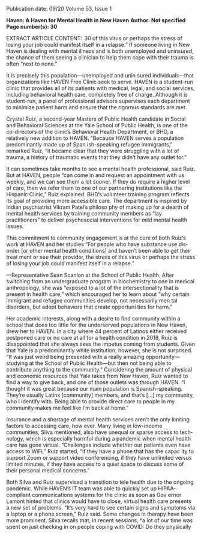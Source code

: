 Publication date: 09/20
Volume 53, Issue 1

**Haven: A Haven for Mental Health in New Haven**
**Author: Not specified**
**Page number(s): 30**

EXTRACT ARTICLE CONTENT:
 30
of this virus or perhaps the stress of losing your job 
could manifest itself in a relapse.” If someone living in 
New Haven is dealing with mental illness and is both 
unemployed and uninsured, the chance of them seeing 
a clinician to help them cope with their trauma is often 
“next to none.”


It is precisely this population—unemployed and unin­
sured individuals—that organizations like HAVEN Free 
Clinic seek to serve. HAVEN is a student-run clinic that 
provides all of its patients with medical, legal, and social 
services, including behavioral health care, completely 
free of charge. Although it is student-run, a panel of 
professional advisors supervises each department to 
minimize patient harm and ensure that the rigorous 
standards are met.


Crystal Ruiz, a second-year Masters of Public Health 
candidate in Social and Behavioral Sciences at the Yale 
School of Public Health, is one of the co-directors of 
the clinic’s Behavioral Health Department, or BHD, a 
relatively new addition to HAVEN. “Because HAVEN 
serves a population predominantly made up of Span­
ish-speaking refugee immigrants,” remarked Ruiz, “it 
became clear that they were struggling with a lot of 
trauma, a history of traumatic events that they didn’t 
have any outlet for.”


It can sometimes take months to see a mental health 
professional, said Ruiz. But at HAVEN, people “can 
come in and request an appointment with us weekly, 
and we can see them a lot sooner. If they do require a 
higher level of care, then we refer them to one of our 
partnering institutions like the Hispanic Clinic,” Ruiz 
explained. BHD’s volunteer training program reflects its 
goal of providing more accessible care. The department 
is inspired by Indian psychiatrist Vikram Patel’s philoso­
phy of making up for a dearth of mental health services 
by training community members as “lay practitioners” 
to deliver psychosocial interventions for mild mental 
health issues.


This commitment to community engagement is at 
the core of both Ruiz’s work at HAVEN and her studies 
“For people who have substance use dis­
order [or other mental health conditions] 
and haven’t been able to get their treat­
ment or see their provider, the stress of this 
virus or perhaps the stress of losing your 
job could manifest itself in a relapse.”
	
—Representative Sean Scanlon
at the School of Public Health. After switching from 
an undergraduate program in biochemistry to one in 
medical anthropology, she was “exposed to a lot of the 
intersectionality that is present in health care,” which 
encouraged her to learn about “why certain immigrant 
and refugee communities develop, not necessarily men­
tal disorders, but adopt behaviors that create opportuni­
ties for harm.”


Her academic interests, along with a desire to find 
community within a school that does too little for the 
underserved populations in New Haven, drew her to 
HAVEN. In a city where 44 percent of Latinos either 
received postponed care or no care at all for a health 
condition in 2018, Ruiz is disappointed that she always 
sees the impetus coming from students. Given that Yale 
is a predominantly white institution, however, she is 
not surprised. “It was just weird being presented with a 
really amazing opportunity—studying at the School of 
Public Health—but then not being able to contribute 
anything to the community.” Considering the amount 
of physical and economic resources that Yale takes 
from New Haven, Ruiz wanted to find a way to give 
back, and one of those outlets was through HAVEN. 
“I thought it was great because our main population is 
Spanish-speaking. They’re usually Latinx [community] 
members, and that’s [...] my community, who I identify 
with. Being able to provide direct care to people in my 
community makes me feel like I’m back at home.”


Insurance and a shortage of mental health services 
aren’t the only limiting factors to accessing care, how­
ever. Many living in low-income communities, Silva 
mentioned, also have unequal or sparse access to tech­
nology, which is especially harmful during a pandemic 
when mental health care has gone virtual. “Challenges 
include whether our patients even have access to WiFi,” 
Ruiz started, “if they have a phone that has the capac­
ity to support Zoom or support video conferencing, if 
they have unlimited versus limited minutes, if they have 
access to a quiet space to discuss some of their personal 
medical concerns.”


Both Silva and Ruiz supervised a transition to tele­
health due to the ongoing pandemic. While HAVEN’s 
IT team was able to quickly set up HIPAA-compliant 
communications systems for the clinic as soon as Gov­
ernor Lamont hinted that clinics would have to close, 
virtual health care presents a new set of problems. “It’s 
very hard to see certain signs and symptoms via a laptop 
or a phone screen,” Ruiz said. Some changes in therapy 
have been more prominent. Silva recalls that, in recent 
sessions, “a lot of our time was spent on just checking 
in on people coping with COVID: Do they physically